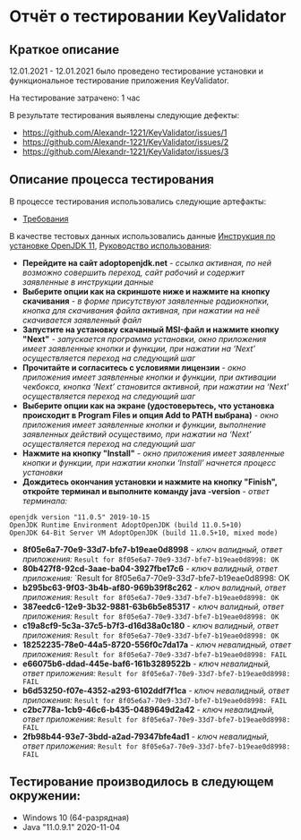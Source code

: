# Отчёт о тестировании KeyValidator

## Краткое описание

12.01.2021 - 12.01.2021 было проведено тестирование установки и функциональное тестирование приложения KeyValidator.

На тестирование затрачено: 1 час

В результате тестирования выявлены следующие дефекты:

* https://github.com/Alexandr-1221/KeyValidator/issues/1
* https://github.com/Alexandr-1221/KeyValidator/issues/2
* https://github.com/Alexandr-1221/KeyValidator/issues/3

## Описание процесса тестирования

В процессе тестирования использовались следующие артефакты:

* [Требования](https://github.com/netology-code/javaqa-homeworks/tree/master/intro#%D0%B7%D0%B0%D0%B4%D0%B0%D1%87%D0%B0-1---keyvalidator)

В качестве тестовых данных использовались данные [Инструкция по установке OpenJDK 11](https://github.com/netology-code/javaqa-homeworks/blob/master/intro/openjdk11-manual.md), [Руководство использования](https://github.com/netology-code/javaqa-homeworks/blob/master/intro/user-manual.md):

* **Перейдите на сайт adoptopenjdk.net** *- ссылка активная, по ней возможно совершить переход, сайт рабочий и содержит заявленные в инструкции данные*
* **Выберите опции как на скриншоте ниже и нажмите на кнопку скачивания** *- в форме присутствуют заявленные радиокнопки, кнопка для скачивания файла активная, при нажатии на неё скачивается заявленный файл*
* **Запустите на установку скачанный MSI-файл и нажмите кнопку "Next"** *- запускается программа установки, окно приложения имеет заявленные кнопки и функции, при нажатии на ‘Next’ осуществляется переход на следующий шаг*
* **Прочитайте и согласитесь с условиями лицензии** *- окно приложения имеет заявленные кнопки и функции, при активации чекбокса, кнопка ‘Next’ становится активной, при нажатии на ‘Next’ осуществляется переход на следующий шаг*
* **Выберите опции как на экране (удостоверьтесь, что установка происходит в Program Files и опция Add to PATH выбрана)** *- окно приложения имеет заявленные кнопки и функции, выполнение заявленных действий осуществимо, при нажатии на ‘Next’ осуществляется переход на следующий шаг*
* **Нажмите на кнопку "Install"** *- окно приложения имеет заявленные кнопки и функции, при нажатии кнопки ‘Install’ начнется процесс установки*
* **Дождитесь окончания установки и нажмите на кнопку "Finish", откройте терминал и выполните команду java -version** *- ответ терминала:*
```
openjdk version "11.0.5" 2019-10-15
OpenJDK Runtime Environment AdoptOpenJDK (build 11.0.5+10)
OpenJDK 64-Bit Server VM AdoptOpenJDK (build 11.0.5+10, mixed mode)
```
* **8f05e6a7-70e9-33d7-bfe7-b19eae0d8998** *- ключ валидный, ответ приложения:* `Result for 8f05e6a7-70e9-33d7-bfe7-b19eae0d8998: OK`
* **80b427f8-92cd-3aae-ba04-3927fbe17c6** *- ключ валидный, ответ приложения:* `Result for 8f05e6a7-70e9-33d7-bfe7-b19eae0d8998: OK
* **b295bc63-9f03-3b4b-af80-969b39f8c262** *- ключ валидный, ответ приложения:* `Result for 8f05e6a7-70e9-33d7-bfe7-b19eae0d8998: OK`
* **387eedc6-12e9-3b32-9881-63b6b5e85317** *- ключ валидный, ответ приложения:* `Result for 8f05e6a7-70e9-33d7-bfe7-b19eae0d8998: OK`
* **c19a8cf9-5c3a-37c5-b7f3-d16d38a0c180** *- ключ валидный, ответ приложения:* `Result for 8f05e6a7-70e9-33d7-bfe7-b19eae0d8998: OK`
* **18252235-78e0-44a5-8720-556f0c7da17a** *- ключ невалидный, ответ приложения:* `Result for 8f05e6a7-70e9-33d7-bfe7-b19eae0d8998: FAIL`
* **e66075b6-ddad-445e-baf6-161b3289522b** *- ключ невалидный, ответ приложения:* `Result for 8f05e6a7-70e9-33d7-bfe7-b19eae0d8998: FAIL`
* **b6d53250-f07e-4352-a293-6102ddf7f1ca** *- ключ невалидный, ответ приложения:* `Result for 8f05e6a7-70e9-33d7-bfe7-b19eae0d8998: FAIL`
* **c2bc778a-1cb9-46c6-b435-0489649d2a42** *- ключ невалидный, ответ приложения:* `Result for 8f05e6a7-70e9-33d7-bfe7-b19eae0d8998: FAIL`
* **2fb98b44-93e7-3bdd-a2ad-79347bfe4ad1** *- ключ невалидный, ответ приложения:* `Result for 8f05e6a7-70e9-33d7-bfe7-b19eae0d8998: FAIL`
 
## Тестирование производилось в следующем окружении:

* Windows 10 (64-разрядная)
* Java "11.0.9.1" 2020-11-04

